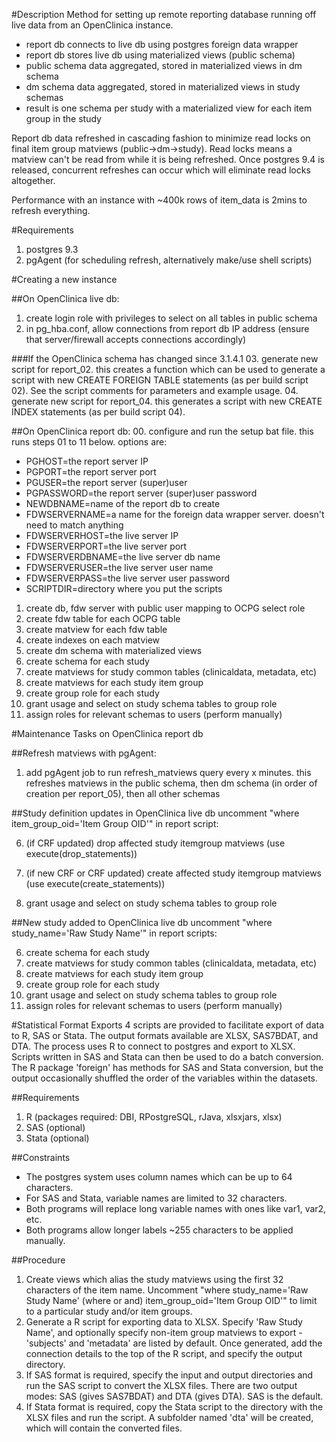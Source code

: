 #Description
Method for setting up remote reporting database running off live data from an OpenClinica instance.
* report db connects to live db using postgres foreign data wrapper
* report db stores live db using materialized views (public schema)
* public schema data aggregated, stored in materialized views in dm schema
* dm schema data aggregated, stored in materialized views in study schemas
* result is one schema per study with a materialized view for each item group in the study

Report db data refreshed in cascading fashion to minimize read locks on final item group matviews (public->dm->study). Read locks means a matview can't be read from while it is being refreshed. Once postgres 9.4 is released, concurrent refreshes can occur which will eliminate read locks altogether.

Performance with an instance with ~400k rows of item_data is 2mins to refresh everything.

#Requirements
01. postgres 9.3
02. pgAgent (for scheduling refresh, alternatively make/use shell scripts)

#Creating a new instance

##On OpenClinica live db:
01. create login role with privileges to select on all tables in public schema
02. in pg_hba.conf, allow connections from report db IP address
    (ensure that server/firewall accepts connections accordingly)

###If the OpenClinica schema has changed since 3.1.4.1
03. generate new script for report_02.
    this creates a function which can be used to generate a script with new
    CREATE FOREIGN TABLE statements (as per build script 02). See the script
    comments for parameters and example usage.
04. generate new script for report_04.
    this generates a script with new CREATE INDEX statements (as per build script 04).

##On OpenClinica report db:
00. configure and run the setup bat file. this runs steps 01 to 11 below. options are:

* PGHOST=the report server IP
* PGPORT=the report server port
* PGUSER=the report server (super)user
* PGPASSWORD=the report server (super)user password
* NEWDBNAME=name of the report db to create
* FDWSERVERNAME=a name for the foreign data wrapper server. doesn't need to match anything
* FDWSERVERHOST=the live server IP
* FDWSERVERPORT=the live server port
* FDWSERVERDBNAME=the live server db name
* FDWSERVERUSER=the live server user name
* FDWSERVERPASS=the live server user password
* SCRIPTDIR=directory where you put the scripts


01. create db, fdw server with public user mapping to OCPG select role
02. create fdw table for each OCPG table
03. create matview for each fdw table
04. create indexes on each matview
05. create dm schema with materialized views
06. create schema for each study
07. create matviews for study common tables (clinicaldata, metadata, etc)
08. create matviews for each study item group
09. create group role for each study
10. grant usage and select on study schema tables to group role
11. assign roles for relevant schemas to users (perform manually)

#Maintenance Tasks on OpenClinica report db

##Refresh matviews with pgAgent:
01. add pgAgent job to run refresh_matviews query every x minutes.
    this refreshes matviews in the public schema, 
    then dm schema (in order of creation per report_05), then all other schemas

##Study definition updates in OpenClinica live db
uncomment "where item_group_oid='Item Group OID'" in report script:

06. (if CRF updated) drop affected study itemgroup matviews (use execute(drop_statements))
06. (if new CRF or CRF updated) create affected study itemgroup matviews (use execute(create_statements))

10. grant usage and select on study schema tables to group role

##New study added to OpenClinica live db
uncomment "where study_name='Raw Study Name'" in report scripts:

06. create schema for each study
07. create matviews for study common tables (clinicaldata, metadata, etc)
08. create matviews for each study item group
09. create group role for each study
10. grant usage and select on study schema tables to group role
11. assign roles for relevant schemas to users (perform manually)

#Statistical Format Exports
4 scripts are provided to facilitate export of data to R, SAS or Stata.
The output formats available are XLSX, SAS7BDAT, and DTA.
The process uses R to connect to postgres and export to XLSX.
Scripts written in SAS and Stata can then be used to do a batch conversion.
The R package 'foreign' has methods for SAS and Stata conversion, but the output occasionally shuffled the order of the variables within the datasets.

##Requirements
01. R (packages required: DBI, RPostgreSQL, rJava, xlsxjars, xlsx)
02. SAS (optional)
03. Stata (optional)

##Constraints
* The postgres system uses column names which can be up to 64 characters.
* For SAS and Stata, variable names are limited to 32 characters.
* Both programs will replace long variable names with ones like var1, var2, etc.
* Both programs allow longer labels ~255 characters to be applied manually.

##Procedure

01. Create views which alias the study matviews using the first 32 characters of the item name. Uncomment "where study_name='Raw Study Name' (where or and) item_group_oid='Item Group OID'" to limit to a particular study and/or item groups.
02. Generate a R script for exporting data to XLSX. Specify 'Raw Study Name', and optionally specify non-item group matviews to export - 'subjects' and 'metadata' are listed by default. Once generated, add the connection details to the top of the R script, and specify the output directory.
03. If SAS format is required, specify the input and output directories and run the SAS script to convert the XLSX files. There are two output modes: SAS (gives SAS7BDAT) and DTA (gives DTA). SAS is the default.
04. If Stata format is required, copy the Stata script to the directory with the XLSX files and run the script. A subfolder named 'dta' will be created, which will contain the converted files.